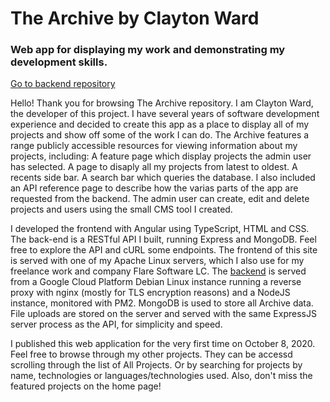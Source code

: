 # The Archive by Clayton Ward
### Web app for displaying my work and demonstrating my development skills.
[Go to backend repository](https://github.com/theclayton/the-archive-backend)

Hello! Thank you for browsing The Archive repository. I am Clayton Ward, the developer of this project. I have several years of software development experience and decided to create this app as a place to display all of my projects and show off some of the work I can do. The Archive features a range publicly accessible resources for viewing information about my projects, including: A feature page which display projects the admin user has selected. A page to disaply all my projects from latest to oldest. A recents side bar. A search bar which queries the database. I also included an API reference page to describe how the varias parts of the app are requested from the backend. The admin user can create, edit and delete projects and users using the small CMS tool I created.

I developed the frontend with Angular using TypeScript, HTML and CSS. The back-end is a RESTful API I built, running Express and MongoDB. Feel free to explore the API and cURL some endpoints. The frontend of this site is served with one of my Apache Linux servers, which I also use for my freelance work and company Flare Software LC. The [backend](https://github.com/theclayton/the-archive-backend) is served from a Google Cloud Platform Debian Linux instance running a reverse proxy with nginx (mostly for TLS encryption reasons) and a NodeJS instance, monitored with PM2. MongoDB is used to store all Archive data. File uploads are stored on the server and served with the same ExpressJS server process as the API, for simplicity and speed.

I published this web application for the very first time on October 8, 2020. Feel free to browse through my other projects. They can be accessd scrolling through the list of All Projects. Or by searching for projects by name, technologies or languages/technologies used. Also, don't miss the featured projects on the home page!
